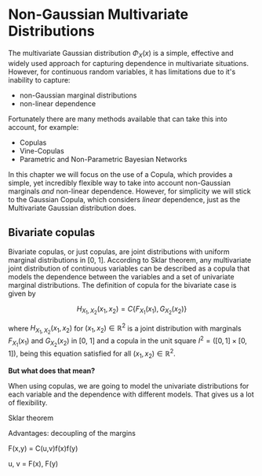 
# Non-Gaussian Multivariate Distributions

The multivariate Gaussian distribution $\Phi_X(x)$ is a simple, effective and widely used approach for capturing dependence in multivariate situations. However, for continuous random variables, it has limitations due to it's inability to capture:

- non-Gaussian marginal distributions
- non-linear dependence

Fortunately there are many methods available that can take this into account, for example:
- Copulas
- Vine-Copulas
- Parametric and Non-Parametric Bayesian Networks

In this chapter we will focus on the use of a Copula, which provides a simple, yet incredibly flexible way to take into account non-Gaussian marginals _and_ non-linear dependence. However, for simplicity we will stick to the Gaussian Copula, which considers _linear_ dependence, just as the Multivariate Gaussian distribution does.

## Bivariate copulas

Bivariate copulas, or just copulas, are joint distributions with uniform marginal distributions in [0, 1]. According to Sklar theorem, any multivariate joint distribution of continuous variables can be described as a copula that models the dependence between the variables and a set of univariate marginal distributions. The definition of copula for the bivariate case is given by

$$
H_{X_1,X_2}(x_1, x_2)=C \{F_{X_1}(x_1), G_{X_2}(x_2)\}
$$

where $H_{X_1,X_2}(x_1, x_2)$ for $(x_1, x_2) \in \mathbb{R}^2$ is a joint distribution with marginals $F_{X_1}(x_1)$ and $G_{X_2}(x_2)$ in [0, 1] and a copula in the unit square $I^2=([0,1] \times [0,1])$, being this equation satisfied for all $(x_1, x_2) \in \mathbb{R}^2$.

**But what does that mean?**

When using copulas, we are going to model the univariate distributions for each variable and the dependence with different models. That gives us a lot of flexibility. 

Sklar theorem

Advantages: decoupling of the margins

F(x,y) = C(u,v)f(x)f(y)

u, v = F(x), F(y)

